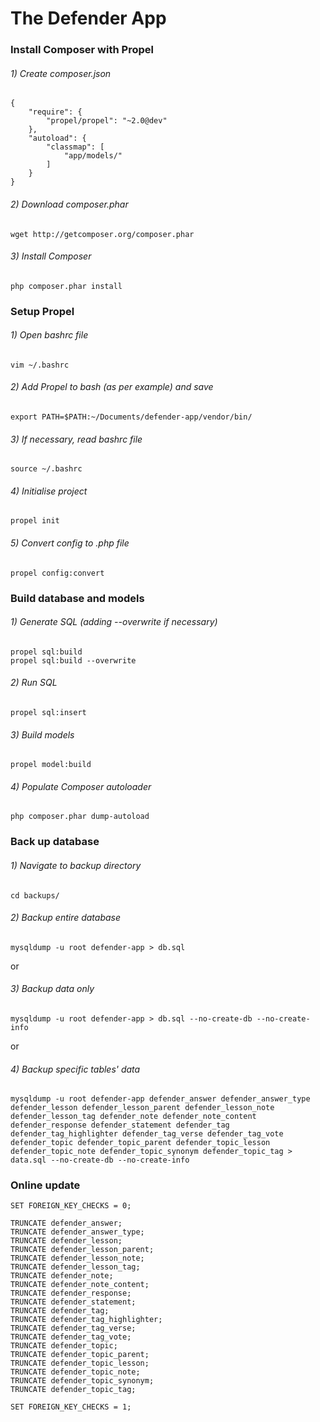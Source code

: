 # The Defender App

### Install Composer with Propel
###### 1) Create composer.json
	{
		"require": {
			"propel/propel": "~2.0@dev"
		},
		"autoload": {
			"classmap": [
				"app/models/"
			]
		}
	}
###### 2) Download composer.phar
	wget http://getcomposer.org/composer.phar
###### 3) Install Composer
	php composer.phar install

### Setup Propel
###### 1) Open bashrc file
	vim ~/.bashrc
###### 2) Add Propel to bash (as per example) and save
	export PATH=$PATH:~/Documents/defender-app/vendor/bin/
###### 3) If necessary, read bashrc file
	source ~/.bashrc
###### 4) Initialise project
	propel init
###### 5) Convert config to .php file
	propel config:convert

### Build database and models
###### 1) Generate SQL (adding --overwrite if necessary)
	propel sql:build
	propel sql:build --overwrite
###### 2) Run SQL
	propel sql:insert
###### 3) Build models
	propel model:build
###### 4) Populate Composer autoloader
	php composer.phar dump-autoload

### Back up database
###### 1) Navigate to backup directory
	cd backups/
###### 2) Backup entire database
	mysqldump -u root defender-app > db.sql
or
###### 3) Backup data only
	mysqldump -u root defender-app > db.sql --no-create-db --no-create-info
or
###### 4) Backup specific tables' data
	mysqldump -u root defender-app defender_answer defender_answer_type defender_lesson defender_lesson_parent defender_lesson_note defender_lesson_tag defender_note defender_note_content defender_response defender_statement defender_tag defender_tag_highlighter defender_tag_verse defender_tag_vote defender_topic defender_topic_parent defender_topic_lesson defender_topic_note defender_topic_synonym defender_topic_tag > data.sql --no-create-db --no-create-info

### Online update
    SET FOREIGN_KEY_CHECKS = 0;
    
    TRUNCATE defender_answer;
    TRUNCATE defender_answer_type;
    TRUNCATE defender_lesson;
    TRUNCATE defender_lesson_parent;
    TRUNCATE defender_lesson_note;
    TRUNCATE defender_lesson_tag;
    TRUNCATE defender_note;
    TRUNCATE defender_note_content;
    TRUNCATE defender_response;
    TRUNCATE defender_statement;
    TRUNCATE defender_tag;
    TRUNCATE defender_tag_highlighter;
    TRUNCATE defender_tag_verse;
    TRUNCATE defender_tag_vote;
    TRUNCATE defender_topic;
    TRUNCATE defender_topic_parent;
    TRUNCATE defender_topic_lesson;
    TRUNCATE defender_topic_note;
    TRUNCATE defender_topic_synonym;
    TRUNCATE defender_topic_tag;
    
    SET FOREIGN_KEY_CHECKS = 1;